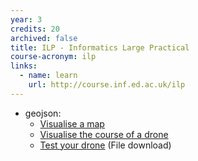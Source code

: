```yaml
---
year: 3
credits: 20
archived: false
title: ILP - Informatics Large Practical
course-acronym: ilp
links:
  - name: learn
    url: http://course.inf.ed.ac.uk/ilp
---
```


- geojson:
  - [Visualise a map](http://geojson.io) 
  - [Visualise the course of a drone](http://homepages.inf.ed.ac.uk/stg/ilp)
  - [Test your drone](https://www.learn.ed.ac.uk/bbcswebdav/pid-4305720-dt-content-rid-10939441_1/xid-10939441_1) (File download)
